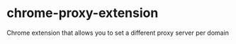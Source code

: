 chrome-proxy-extension
======================

Chrome extension that allows you to set a different proxy server per domain
